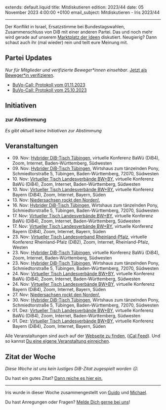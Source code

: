 
extends: default.liquid
title: Mitdiskutieren
edition: 2023/44
date: 05 November 2023 4:00:00 +0100
email_subject: Mitdiskutieren - Iris 2023/44

---
Der Konflikt in Israel, Ersatzstimme bei Bundestagswahlen, Zusammenschluss von DiB mit einer anderen Partei. Das und noch mehr wird gerade auf unserem [Marktplatz der Ideen](https://marktplatz.dib.de) diskutiert. Neugierig? Dann schaut auch ihr (mal wieder) rein und teilt eure Meinung mit.

## Partei Updates

_Nur für Mitglieder und verifizierte Beweger\*innen einsehbar_. [Jetzt als Beweger\*in verifizieren](https://dib.de/bewegerin-werden/).

 - [BuVo-Call: Protokoll vom 01.11.2023](https://marktplatz.dib.de/t/buvo-call-protokoll-vom-01-11-2023/40135)
 - [BuVo-Call: Protokoll vom 25.10.2023](https://marktplatz.dib.de/t/buvo-call-protokoll-vom-25-10-2023/40133)

## Initiativen

### zur Abstimmung
_Es gibt aktuell keine Initiativen zur Abstimmung_

## Veranstaltungen

 - 09.&nbsp;Nov: [Hybrider DiB-Tisch Tübingen](https://dib.de/events/virtueller-tisch-tuebingen-2023-11-09/), virtuelle Konferenz BaWü (DiB4), Zoom, Internet, Baden-Württemberg, Südwesten
 - 09.&nbsp;Nov: [Hybrider DiB-Tisch Tübingen](https://dib.de/events/hybrider-dib-tisch-tuebingen-2023-11-09/), Wirtshaus zum tänzelnden Pony, Schmiedtorstraße 5, Tübingen, Baden-Württemberg, 72070, Südwesten
 - 10.&nbsp;Nov: [Virtueller Tisch Landesverbände BW+BY](https://dib.de/events/virtueller-tisch-landesverbaende-bwby-3-2023-11-10/), virtuelle Konferenz BaWü (DiB4), Zoom, Internet, Baden-Württemberg, Südwesten
 - 10.&nbsp;Nov: [Virtueller Tisch Landesverbände BW+BY](https://dib.de/events/virtueller-tisch-landesverbaende-bwby-2-2023-11-10/), virtuelle Konferenz Bayern (DiB4), Zoom, Internet, Bayern, Süden
 - 13.&nbsp;Nov: [Niedersachsen rockt den Norden!](https://dib.de/events/niedersachsen-call-2023-11-13/), 
 - 16.&nbsp;Nov: [Hybrider DiB-Tisch Tübingen](https://dib.de/events/hybrider-dib-tisch-tuebingen-2023-11-16/), Wirtshaus zum tänzelnden Pony, Schmiedtorstraße 5, Tübingen, Baden-Württemberg, 72070, Südwesten
 - 17.&nbsp;Nov: [Virtueller Tisch Landesverbände BW+BY](https://dib.de/events/virtueller-tisch-landesverbaende-bwby-3-2023-11-17/), virtuelle Konferenz BaWü (DiB4), Zoom, Internet, Baden-Württemberg, Südwesten
 - 17.&nbsp;Nov: [Virtueller Tisch Landesverbände BW+BY](https://dib.de/events/virtueller-tisch-landesverbaende-bwby-2-2023-11-17/), virtuelle Konferenz Bayern (DiB4), Zoom, Internet, Bayern, Süden
 - 23.&nbsp;Nov: [Virtueller Tisch Landesverband Rheinland-Pfalz](https://dib.de/events/virtueller-tisch-landesverband-rheinland-pfalz-2023-11-23/), virtuelle Konferenz Rheinland-Pfalz (DiB2), Zoom, Internet, Rheinland-Pfalz, Westen
 - 23.&nbsp;Nov: [Hybrider DiB-Tisch Tübingen](https://dib.de/events/virtueller-tisch-tuebingen-2023-11-23/), virtuelle Konferenz BaWü (DiB4), Zoom, Internet, Baden-Württemberg, Südwesten
 - 23.&nbsp;Nov: [Hybrider DiB-Tisch Tübingen](https://dib.de/events/hybrider-dib-tisch-tuebingen-2023-11-23/), Wirtshaus zum tänzelnden Pony, Schmiedtorstraße 5, Tübingen, Baden-Württemberg, 72070, Südwesten
 - 24.&nbsp;Nov: [Virtueller Tisch Landesverbände BW+BY](https://dib.de/events/virtueller-tisch-landesverbaende-bwby-3-2023-11-24/), virtuelle Konferenz BaWü (DiB4), Zoom, Internet, Baden-Württemberg, Südwesten
 - 24.&nbsp;Nov: [Virtueller Tisch Landesverbände BW+BY](https://dib.de/events/virtueller-tisch-landesverbaende-bwby-2-2023-11-24/), virtuelle Konferenz Bayern (DiB4), Zoom, Internet, Bayern, Süden
 - 27.&nbsp;Nov: [Niedersachsen rockt den Norden!](https://dib.de/events/niedersachsen-call-2023-11-27/), 
 - 30.&nbsp;Nov: [Hybrider DiB-Tisch Tübingen](https://dib.de/events/hybrider-dib-tisch-tuebingen-2023-11-30/), Wirtshaus zum tänzelnden Pony, Schmiedtorstraße 5, Tübingen, Baden-Württemberg, 72070, Südwesten
 - 01.&nbsp;Dez: [Virtueller Tisch Landesverbände BW+BY](https://dib.de/events/virtueller-tisch-landesverbaende-bwby-3-2023-12-01/), virtuelle Konferenz BaWü (DiB4), Zoom, Internet, Baden-Württemberg, Südwesten
 - 01.&nbsp;Dez: [Virtueller Tisch Landesverbände BW+BY](https://dib.de/events/virtueller-tisch-landesverbaende-bwby-2-2023-12-01/), virtuelle Konferenz Bayern (DiB4), Zoom, Internet, Bayern, Süden


Alle Veranstaltungen sind auch auf der [Webseite zu finden](https://dib.de/veranstaltungen/), ([iCal Feed](https://dib.de/?ical=1)). Und so kannst [Du eine eigene Veranstaltung einreichen](https://marktplatz.dib.de/t/eine-veranstaltung-auf-der-webseite-einreichen/21379).


## Zitat der Woche
_Diese Woche ist uns kein lustiges DiB-Zitat zugespielt worden ☹._

Du hast ein gutes Zitat? [Dann reiche es hier ein.](https://marktplatz.dib.de/t/fortsetzung-lustige-dib-zitate/24431)


---

Iris wurde in dieser Woche zusammengestellt von [Guido](https://marktplatz.dib.de/u/Guido/) und [Michael](https://marktplatz.dib.de/u/MichaelVoss/).

Du hast Anregungen oder Fragen? [Melde Dich gerne bei uns](https://marktplatz.dib.de/t/neu-iris-die-woechtliche-zusammenfasssung-zum-sonntagsbrunch/10990)!


